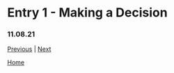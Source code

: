 # Entry 1 - Making a Decision 
### 11.08.21
 
[Previous](entry01.md) | [Next](entry03.md)

[Home](../README.md)
